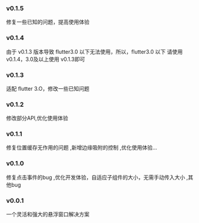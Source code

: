 
### v0.1.5
修复一些已知的问题，提高使用体验

### v0.1.4
由于 v0.1.3 版本导致 flutter3.0 以下无法使用，所以，flutter3.0 以下 请使用 v0.1.4，3.0及以上使用 v0.1.3即可

### v0.1.3
适配 flutter 3.O，修改一些已知问题

### v0.1.2
修改部分API,优化使用体验

### v0.1.1
修复位置缓存无作用的问题 ,新增边缘吸附的控制 ,优化使用体验...

### v0.1.0
修复点击事件的bug ,优化开发体验，自适应子组件的大小，无需手动传入大小 ,其他bug

### v0.0.1
一个灵活和强大的悬浮窗口解决方案